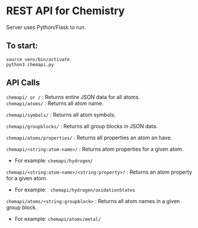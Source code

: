 # REST API for Chemistry

Server uses Python/Flask to run.

## To start:
```
source venv/bin/activate
python3 chemapi.py
```

## API Calls
``` chemapi/ or / ``` : Returns entire JSON data for all atoms. <br>
``` chemapi/atoms/ ``` : Returns all atom name. <br>

``` chemapi/symbols/ ``` : Returns all atom symbols. <br>

``` chemapi/groupblocks/ ``` : Returns all group blocks in JSON data.

``` chemapi/atoms/properties/ ``` : Returns all properties an atom an have.

``` chemapi/<string:atom-name>/ ``` : Returns atom properties for a given atom. <br>
+ For example: ``` chemapi/hydrogen/ ```

``` chemapi/<string:atom-name>/<string:property>/ ``` : Returns an atom property for a given atom. <br>
+ For example: ``` chemapi/hydrogen/oxidationStates```

``` chemapi/atoms/<string:groupblock> ``` : Returns all atom names in a given group block.
+ For example: ``` chemapi/atoms/metal/ ```

